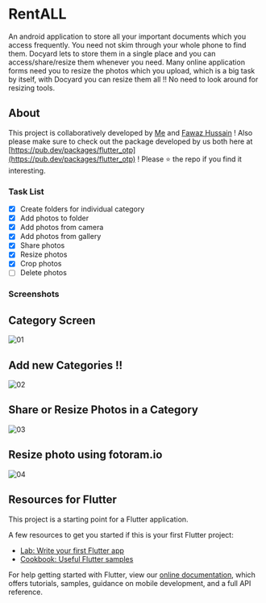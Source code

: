 # RentALL

An android application to store all your important documents which you access frequently. You need not skim through your whole phone to find them. Docyard lets to store them in a single place and you can access/share/resize them whenever you need. Many online application forms need you to resize the photos which you upload, which is a big task by itself, with Docyard you can resize them all !! No need to look around for resizing tools.  

## About

This project is collaboratively developed by [Me](https://github.com/JerinFrancisA) and [Fawaz Hussain](https://github.com/fawazhussain) ! Also please make sure to check out the package developed by us both here at [https://pub.dev/packages/flutter_otp](https://pub.dev/packages/flutter_otp) ! Please :star: the repo if you find it interesting.

### Task List

- [x] Create folders for individual category
- [x] Add photos to folder 
- [x] Add photos from camera
- [x] Add photos from gallery
- [x] Share photos
- [x] Resize photos
- [x] Crop photos
- [ ] Delete photos

### Screenshots

## Category Screen

![01](https://user-images.githubusercontent.com/43045825/64152285-f7fd0700-ce49-11e9-8b01-2d84a17a326b.jpeg)




## Add new Categories !!

![02](https://user-images.githubusercontent.com/43045825/64152287-f7fd0700-ce49-11e9-9c6c-74bf2b2c071b.jpeg)




## Share or Resize Photos in a Category

![03](https://user-images.githubusercontent.com/43045825/64152288-f8959d80-ce49-11e9-9135-7675392ba6e0.jpeg)




## Resize photo using fotoram.io

![04](https://user-images.githubusercontent.com/43045825/64152289-f8959d80-ce49-11e9-94e6-802049002743.jpeg)




## Resources for Flutter

This project is a starting point for a Flutter application.

A few resources to get you started if this is your first Flutter project:

- [Lab: Write your first Flutter app](https://flutter.dev/docs/get-started/codelab)
- [Cookbook: Useful Flutter samples](https://flutter.dev/docs/cookbook)

For help getting started with Flutter, view our
[online documentation](https://flutter.dev/docs), which offers tutorials,
samples, guidance on mobile development, and a full API reference.
